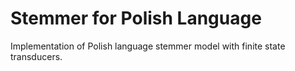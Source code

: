 Stemmer for Polish Language
===========================

Implementation of Polish language stemmer model with finite state transducers.
 